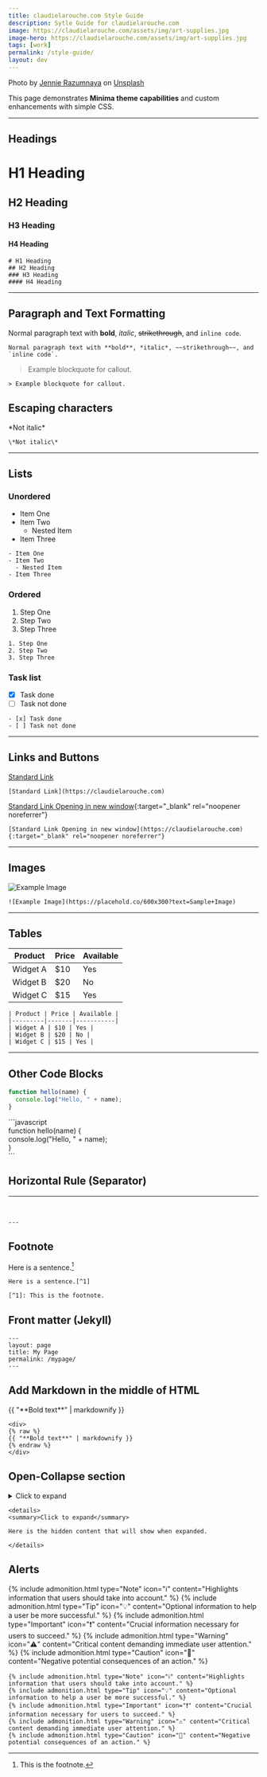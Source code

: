```yaml
---
title: claudielarouche.com Style Guide
description: Sytle Guide for claudielarouche.com
image: https://claudielarouche.com/assets/img/art-supplies.jpg
image-hero: https://claudielarouche.com/assets/img/art-supplies.jpg
tags: [work]
permalink: /style-guide/
layout: dev
---
```


Photo by <a href="https://unsplash.com/@jennie_ra?utm_content=creditCopyText&utm_medium=referral&utm_source=unsplash">Jennie Razumnaya</a> on <a href="https://unsplash.com/photos/a-group-of-brushes-XbcfTH69aAc?utm_content=creditCopyText&utm_medium=referral&utm_source=unsplash">Unsplash</a>

This page demonstrates **Minima theme capabilities** and custom enhancements with simple CSS.

---

## Headings

# H1 Heading
## H2 Heading
### H3 Heading
#### H4 Heading

```
# H1 Heading
## H2 Heading
### H3 Heading
#### H4 Heading
```

---

## Paragraph and Text Formatting

Normal paragraph text with **bold**, *italic*, ~~strikethrough~~, and `inline code`.

```
Normal paragraph text with **bold**, *italic*, ~~strikethrough~~, and `inline code`.
```

> Example blockquote for callout.

```
> Example blockquote for callout.
```

## Escaping characters

\*Not italic\*

```
\*Not italic\*
```

---

## Lists

### Unordered

- Item One
- Item Two
  - Nested Item
- Item Three

```
- Item One
- Item Two
  - Nested Item
- Item Three
```

### Ordered

1. Step One
2. Step Two
3. Step Three

```
1. Step One
2. Step Two
3. Step Three
```

### Task list

- [x] Task done
- [ ] Task not done

```
- [x] Task done
- [ ] Task not done
```

---

## Links and Buttons

[Standard Link](https://claudielarouche.com)

```
[Standard Link](https://claudielarouche.com)
```

[Standard Link Opening in new window](https://claudielarouche.com){:target="_blank" rel="noopener noreferrer"}

```
[Standard Link Opening in new window](https://claudielarouche.com){:target="_blank" rel="noopener noreferrer"}
```

---

## Images

![Example Image](https://placehold.co/600x300?text=Sample+Image)
```
![Example Image](https://placehold.co/600x300?text=Sample+Image)
```

---

## Tables

| Product | Price | Available |
|---------|-------|-----------|
| Widget A | $10 | Yes |
| Widget B | $20 | No |
| Widget C | $15 | Yes |


```
| Product | Price | Available |
|---------|-------|-----------|
| Widget A | $10 | Yes |
| Widget B | $20 | No |
| Widget C | $15 | Yes |
```

---

## Other Code Blocks

```javascript
function hello(name) {
  console.log("Hello, " + name);
}
```


&#96;&#96;&#96;javascript  
function hello(name) {  
  console.log("Hello, " + name);  
}  
&#96;&#96;&#96;

## Horizontal Rule (Separator)

---
<br>

```
---
```

## Footnote

Here is a sentence.[^1]

[^1]: This is the footnote.

```
Here is a sentence.[^1]

[^1]: This is the footnote.
```

## Front matter (Jekyll)

```
---
layout: page
title: My Page
permalink: /mypage/
---
```

## Add Markdown in the middle of HTML

<div>
{{ "**Bold text**" | markdownify }}
</div>

```
<div>
{% raw %}
{{ "**Bold text**" | markdownify }}
{% endraw %}
</div>
```

## Open-Collapse section

<details>
<summary>Click to expand</summary>

Here is the hidden content that will show when expanded.

</details>

```
<details>
<summary>Click to expand</summary>

Here is the hidden content that will show when expanded.

</details>
```

## Alerts

{% include admonition.html type="Note" icon="ℹ️" content="Highlights information that users should take into account." %}
{% include admonition.html type="Tip" icon="💡" content="Optional information to help a user be more successful." %}
{% include admonition.html type="Important" icon="❗" content="Crucial information necessary for users to succeed." %}
{% include admonition.html type="Warning" icon="⚠️" content="Critical content demanding immediate user attention." %}
{% include admonition.html type="Caution" icon="🚫" content="Negative potential consequences of an action." %}


```
{% include admonition.html type="Note" icon="ℹ️" content="Highlights information that users should take into account." %}
{% include admonition.html type="Tip" icon="💡" content="Optional information to help a user be more successful." %}
{% include admonition.html type="Important" icon="❗" content="Crucial information necessary for users to succeed." %}
{% include admonition.html type="Warning" icon="⚠️" content="Critical content demanding immediate user attention." %}
{% include admonition.html type="Caution" icon="🚫" content="Negative potential consequences of an action." %}

```